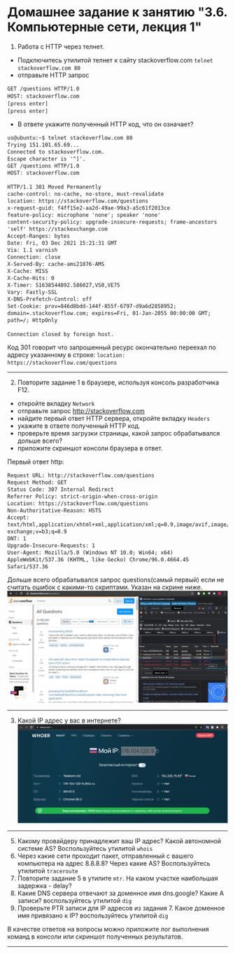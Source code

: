 # Домашнее задание к занятию "3.6. Компьютерные сети, лекция 1"

1. Работа c HTTP через телнет.
- Подключитесь утилитой телнет к сайту stackoverflow.com
`telnet stackoverflow.com 80`
- отправьте HTTP запрос
```bash
GET /questions HTTP/1.0
HOST: stackoverflow.com
[press enter]
[press enter]
```
- В ответе укажите полученный HTTP код, что он означает?

```
us@ubuntu:~$ telnet stackoverflow.com 80
Trying 151.101.65.69...
Connected to stackoverflow.com.
Escape character is '^]'.
GET /questions HTTP/1.0
HOST: stackoverflow.com

HTTP/1.1 301 Moved Permanently
cache-control: no-cache, no-store, must-revalidate
location: https://stackoverflow.com/questions
x-request-guid: f4ff15e2-aa2d-49ae-99a3-a5c61f2013ce
feature-policy: microphone 'none'; speaker 'none'
content-security-policy: upgrade-insecure-requests; frame-ancestors 'self' https://stackexchange.com
Accept-Ranges: bytes
Date: Fri, 03 Dec 2021 15:21:31 GMT
Via: 1.1 varnish
Connection: close
X-Served-By: cache-ams21076-AMS
X-Cache: MISS
X-Cache-Hits: 0
X-Timer: S1638544892.586027,VS0,VE75
Vary: Fastly-SSL
X-DNS-Prefetch-Control: off
Set-Cookie: prov=846d8bdd-144f-855f-6797-d9a6d2858952; domain=.stackoverflow.com; expires=Fri, 01-Jan-2055 00:00:00 GMT; path=/; HttpOnly

Connection closed by foreign host.
```
Код 301 говорит что запрошенный ресурс окончательно переехал по адресу указанному в строке: 
`location: https://stackoverflow.com/questions`

---

2. Повторите задание 1 в браузере, используя консоль разработчика F12.
- откройте вкладку `Network`
- отправьте запрос http://stackoverflow.com
- найдите первый ответ HTTP сервера, откройте вкладку `Headers`
- укажите в ответе полученный HTTP код.
- проверьте время загрузки страницы, какой запрос обрабатывался дольше всего?
- приложите скриншот консоли браузера в ответ.

Первый ответ http:
```
Request URL: http://stackoverflow.com/questions
Request Method: GET
Status Code: 307 Internal Redirect
Referrer Policy: strict-origin-when-cross-origin
Location: https://stackoverflow.com/questions
Non-Authoritative-Reason: HSTS
Accept: text/html,application/xhtml+xml,application/xml;q=0.9,image/avif,image/webp,image/apng,*/*;q=0.8,application/signed-exchange;v=b3;q=0.9
DNT: 1
Upgrade-Insecure-Requests: 1
User-Agent: Mozilla/5.0 (Windows NT 10.0; Win64; x64) AppleWebKit/537.36 (KHTML, like Gecko) Chrome/96.0.4664.45 Safari/537.36
``` 
Дольше всего обрабатывался запрос questions(самый первый) если не считать ошибок с какими-то скриптами. Указан на скрине ниже.  
![Картинка screen1](img/screen1.jpg)

---

3. Какой IP адрес у вас в интернете?
![Картинка screen3](img/screen3.jpg)

---

5. Какому провайдеру принадлежит ваш IP адрес? Какой автономной системе AS? Воспользуйтесь утилитой `whois`
6. Через какие сети проходит пакет, отправленный с вашего компьютера на адрес 8.8.8.8? Через какие AS? Воспользуйтесь утилитой `traceroute`
7. Повторите задание 5 в утилите `mtr`. На каком участке наибольшая задержка - delay?
8. Какие DNS сервера отвечают за доменное имя dns.google? Какие A записи? воспользуйтесь утилитой `dig`
9. Проверьте PTR записи для IP адресов из задания 7. Какое доменное имя привязано к IP? воспользуйтесь утилитой `dig`

В качестве ответов на вопросы можно приложите лог выполнения команд в консоли или скриншот полученных результатов.

---
